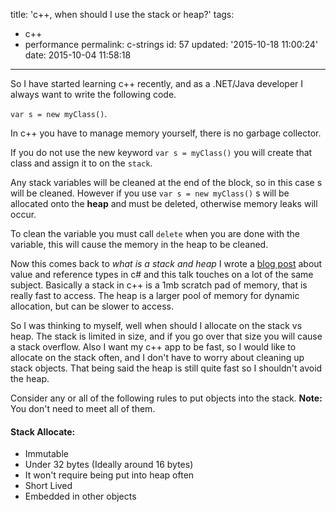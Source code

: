 title: 'c++,  when should I use the stack or heap?'
tags:

  - c++
  - performance
permalink: c-strings
id: 57
updated: '2015-10-18 11:00:24'
date: 2015-10-04 11:58:18
---

So I have started learning c++ recently, and as a .NET/Java developer I always want to write the following code.

`var s = new myClass()`.

In c++ you have to manage memory yourself, there is no garbage collector.

If you do not use the new keyword `var s = myClass()` you will create that class and assign it to on the `stack`.

Any stack variables will be cleaned at the end of the block, so in this case s will be cleaned. However if you use `var s = new myClass()` s will be allocated onto the **heap** and must be deleted, otherwise memory leaks will occur.

To clean the variable you must call `delete` when you are done with the variable, this will cause the memory in the heap to be cleaned.
<!-- more -->
Now this comes back to *what is a stack and heap* I wrote a [blog post](/value-types-vs-reference-types-in-c-and-why-it-matters/) about value and reference types in c# and this talk touches on a lot of the same subject. Basically a stack in c++ is a 1mb scratch pad of memory, that is really fast to access. The heap is a larger pool of memory for dynamic allocation, but can be slower to access.

So I was thinking to myself, well when should I allocate on the stack vs heap. The stack is limited in size, and if you go over that size you will cause a stack overflow. Also I want my c++ app to be fast, so I would like to allocate on the stack often, and I don't have to worry about cleaning up stack objects. That being said the heap is still quite fast so I shouldn't avoid the heap.

Consider any or all of the following rules to put objects into the stack. **Note:** You don't need to meet all of them.

#### Stack Allocate:
* Immutable
* Under 32 bytes (Ideally around 16 bytes)
* It won't require being put into heap often
* Short Lived
* Embedded in other objects
